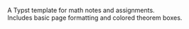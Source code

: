 A Typst template for math notes and assignments.  
Includes basic page formatting and colored theorem boxes. 